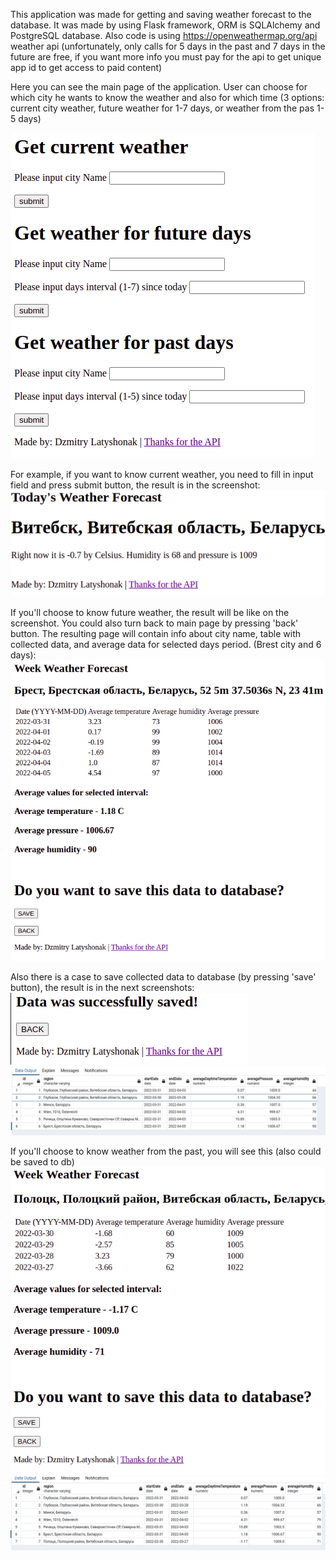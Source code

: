 This application was made for getting and saving weather forecast to the database. 
It was made by using Flask framework, ORM is SQLAlchemy and  PostgreSQL database.
Also code is using https://openweathermap.org/api weather api (unfortunately, only calls
for 5 days in the past and 7 days in the future are free, if you want more info you must
pay for the api to get unique app id to get access to paid content)

Here you can see the main page of the application. User can choose for which city
he wants to know the weather and also for which time (3 options: current city weather,
future weather for 1-7 days, or weather from the pas 1-5 days)

![img.png](static/img.png)

For example, if you want to know current weather, you need to fill in input field
and press submit button, the result is in the screenshot:
![img_1.png](static/img_1.png)

If you'll choose to know future weather, the result will be like on the screenshot.
You could also turn back to main page by pressing 'back' button. The resulting page will
contain info about city name, table with collected data, and average data for selected days period.
(Brest city and 6 days):
![img_2.png](static/img_2.png)

Also there is a case to save collected data to database (by pressing 'save' button), 
the result is in the next
screenshots:
![img_3.png](static/img_3.png)
![img_4.png](static/img_4.png)

If you'll choose to know weather from the past, you will see this (also could be saved to db)
![img_5.png](static/img_5.png)
![img_6.png](static/img_6.png)